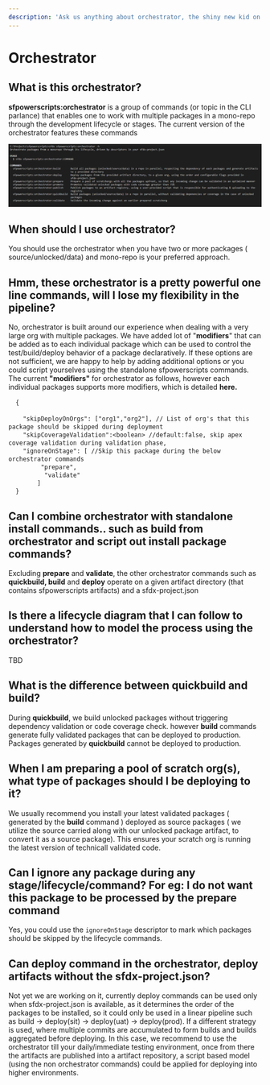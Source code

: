 ```yaml
---
description: 'Ask us anything about orchestrator, the shiny new kid on the block'
---
```


# Orchestrator

## What is this orchestrator?

**sfpowerscripts:orchestrator**  is a group of commands \(or topic in the CLI parlance\) that enables one to work with multiple packages in a mono-repo through the development lifecycle or stages. The current version of the orchestrator features these commands

![Snapshot for orchestrator](../.gitbook/assets/image%20%287%29.png)

## When should I use orchestrator?

You should use the orchestrator when you have two or more packages \( source/unlocked/data\) and mono-repo is your preferred approach.

## Hmm, these orchestrator is a pretty powerful one line commands, will I lose my flexibility in the pipeline?

No, orchestrator is built around our experience when dealing with a very large org with multiple packages.  We have added lot of  "**modifiers**" that can be added as  to each individual package which can be used to control the  test/build/deploy behavior of a package declaratively.   If these options are not sufficient, we are happy to help by adding additional options or you could script yourselves using the standalone sfpowerscripts commands. The current **"modifiers"** for orchestrator as follows, however each individual packages supports more modifiers, which is detailed **here.**

```text
  {
    
    "skipDeployOnOrgs": ["org1","org2"], // List of org's that this package should be skipped during deployment
    "skipCoverageValidation":<boolean> //default:false, skip apex coverage validation during validation phase,
    "ignoreOnStage": [ //Skip this package during the below orchestrator commands
         "prepare",
          "validate"
        ] 
  }
```



## Can I combine orchestrator with standalone install commands.. such as build from orchestrator and script out install package commands?

Excluding **prepare** and **validate**, the other orchestrator commands such as **quickbuild, build** and **deploy** operate on a given artifact directory \(that contains sfpowerscripts artifacts\) and a sfdx-project.json 

## Is there a lifecycle diagram that I can follow to understand how to model the process using the orchestrator?

TBD

## What is the difference between quickbuild and build?

During **quickbuild**, we build unlocked packages without triggering dependency validation or code coverage check. however **build** commands generate fully validated packages that can be deployed to production. Packages generated by **quickbuild** cannot be deployed to production.

## When I am preparing a pool of scratch org\(s\), what type of packages should I be deploying to it?

We usually recommend you install your latest validated packages \( generated by the **build** command \) deployed as source packages \( we utilize the source carried along with our unlocked package artifact, to convert it as a source package\).  This ensures your scratch org is running the latest version of technicall validated code.

## Can I ignore any package during any stage/lifecycle/command? For eg: I do not want this package to be processed by the prepare command 

Yes, you could use the `ignoreOnStage` descriptor to mark which packages should be skipped by the lifecycle commands.

## Can **deploy** command in the orchestrator, deploy artifacts without the sfdx-project.json?

Not yet we are working on it, currently deploy commands can be used only when sfdx-project.json is available, as it determines the order of the packages to be installed, so it could only be used in a linear pipeline such  as build -> deploy(sit) -> deploy(uat) -> deploy(prod). If a different strategy is used, where multiple commits are accumulated to form builds and builds aggregated before deploying. In this case, we recommend to use the orchestrator till your daily/immediate testing environment, once from there the artifacts are published into a artifact repository, a script based model  (using the non orchestrator commands) could be applied for deploying into higher environments.








